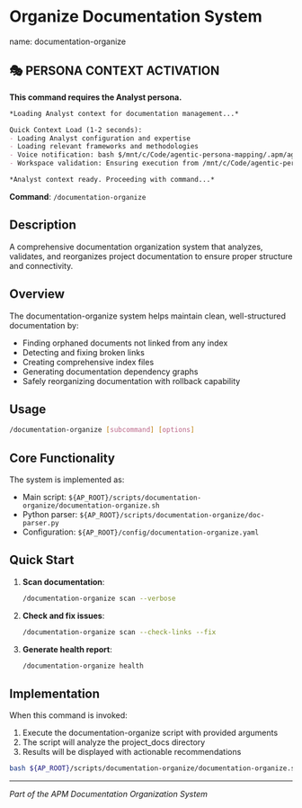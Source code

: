 # Organize Documentation System
name: documentation-organize

## 🎭 PERSONA CONTEXT ACTIVATION

**This command requires the Analyst persona.**

```markdown
*Loading Analyst context for documentation management...*

Quick Context Load (1-2 seconds):
- Loading Analyst configuration and expertise
- Loading relevant frameworks and methodologies
- Voice notification: bash $/mnt/c/Code/agentic-persona-mapping/.apm/agents/voice/speakAnalyst.sh "Analyst context loaded for documentation management"
- Workspace validation: Ensuring execution from /mnt/c/Code/agentic-persona-mapping

*Analyst context ready. Proceeding with command...*
```


**Command**: `/documentation-organize`

## Description

A comprehensive documentation organization system that analyzes, validates, and reorganizes project documentation to ensure proper structure and connectivity.

## Overview

The documentation-organize system helps maintain clean, well-structured documentation by:
- Finding orphaned documents not linked from any index
- Detecting and fixing broken links
- Creating comprehensive index files
- Generating documentation dependency graphs
- Safely reorganizing documentation with rollback capability

## Usage

```bash
/documentation-organize [subcommand] [options]
```

## Core Functionality

The system is implemented as:
- Main script: `${AP_ROOT}/scripts/documentation-organize/documentation-organize.sh`
- Python parser: `${AP_ROOT}/scripts/documentation-organize/doc-parser.py`
- Configuration: `${AP_ROOT}/config/documentation-organize.yaml`

## Quick Start

1. **Scan documentation**:
   ```bash
   /documentation-organize scan --verbose
   ```

2. **Check and fix issues**:
   ```bash
   /documentation-organize scan --check-links --fix
   ```

3. **Generate health report**:
   ```bash
   /documentation-organize health
   ```

## Implementation

When this command is invoked:

1. Execute the documentation-organize script with provided arguments
2. The script will analyze the project_docs directory
3. Results will be displayed with actionable recommendations

```bash
bash ${AP_ROOT}/scripts/documentation-organize/documentation-organize.sh "$@"
```

---
*Part of the APM Documentation Organization System*